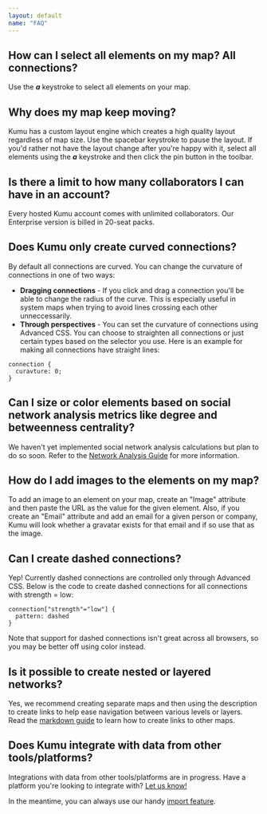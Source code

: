 ```yaml
---
layout: default
name: "FAQ"
---
```


## How can I select all elements on my map? All connections?

Use the ***a*** keystroke to select all elements on your map.

## Why does my map keep moving?

Kumu has a custom layout engine which creates a high quality layout regardless of map size. Use the spacebar keystroke to pause the layout. If you'd rather not have the layout change after you're happy with it, select all elements using the ***a*** keystroke and then click the pin button in the toolbar.

## Is there a limit to how many collaborators I can have in an account?

Every hosted Kumu account comes with unlimited collaborators. Our Enterprise version is billed in 20-seat packs.

## Does Kumu only create curved connections?

By default all connections are curved. You can change the curvature of connections in one of two ways:

* **Dragging connections** - If you click and drag a connection you'll be able to change the radius of the curve. This is especially useful in system maps when trying to avoid lines crossing each other unneccessarily.
* **Through perspectives** - You can set the curvature of connections using Advanced CSS. You can choose to straighten all connections or just certain types based on the selector you use. Here is an example for making all connections have straight lines:

```
connection {
  curavture: 0;
}
```

## Can I size or color elements based on social network analysis metrics like degree and betweenness centrality?

We haven't yet implemented social network analysis calculations but plan to do so soon. Refer to the [Network Analysis Guide](/guides/network-analysis.html) for more information.

## How do I add images to the elements on my map?

To add an image to an element on your map, create an "Image" attribute and then paste the URL as the value for the given element. Also, if you create an "Email" attribute and add an email for a given person or company, Kumu will look whether a gravatar exists for that email and if so use that as the image.

## Can I create dashed connections?

Yep! Currently dashed connections are controlled only through Advanced CSS. Below is the code to create dashed connections for all connections with strength = low:

```
connection["strength"="low"] {
  pattern: dashed
}
```
Note that support for dashed connections isn't great across all browsers, so you may be better off using color instead.

## Is it possible to create nested or layered networks?

Yes, we recommend creating separate maps and then using the description to create links to help ease navigation between various levels or layers. Read the [markdown guide](/guides/markdown.html) to learn how to create links to other maps.

## Does Kumu integrate with data from other tools/platforms?

Integrations with data from other tools/platforms are in progress. Have a platform you're looking to integrate with? <a href="mailto:support@kumu.io">Let us know!</a>

In the meantime, you can always use our handy [import feature](/basics/imports.html).
